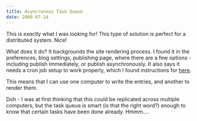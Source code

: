 ```yaml
---
title: Asyncronous Task Queue
date: 2008-07-24
---
```

This is *exactly* what I was looking for! This type of solution is perfect for a distributed system. Nice!

What does it do? It backgrounds the site rendering process. I found it
in the preferences, blog settings, publishing page, where there are a
few options - including publish immediately, or publish asynchronously.
It also says it needs a cron job setup to work properly, which I found
instructions for <a href="http://www.movabletype.org/documentation/administrator/setting-up-run-periodic-taskspl.html">here</a>.

This means that I can use one computer to write the entries, and another to render them.

Doh - I was at first thinking that this could be replicated across
multiple computers, but the task queue is smart (is that the right
word?) enough to know that certain tasks have been done already.
Hmmm....

